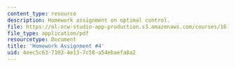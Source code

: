```yaml
---
content_type: resource
description: Homework assignment on optimal control.
file: https://ol-ocw-studio-app-production.s3.amazonaws.com/courses/16-323-principles-of-optimal-control-spring-2008/4eec5c6371034e137c58a54ebaefa8a2_assn4.pdf
file_type: application/pdf
resourcetype: Document
title: 'Homework Assignment #4'
uid: 4eec5c63-7103-4e13-7c58-a54ebaefa8a2
---
```

